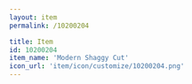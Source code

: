 ```yaml
---
layout: item
permalink: /10200204

title: Item
id: 10200204
item_name: 'Modern Shaggy Cut'
icon_url: 'item/icon/customize/10200204.png'
---
```

